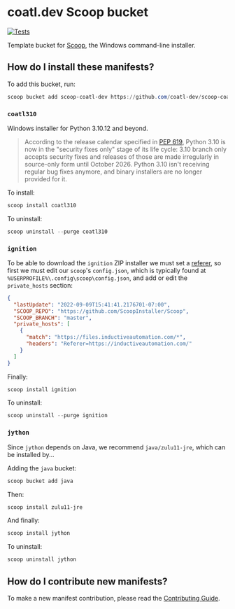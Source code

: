# coatl.dev Scoop bucket

[![Tests](https://github.com/coatl-dev/scoop-coatl-dev/actions/workflows/ci.yml/badge.svg)](https://github.com/coatl-dev/scoop-coatl-dev/actions/workflows/ci.yml)

Template bucket for [Scoop](https://scoop.sh), the Windows command-line installer.

## How do I install these manifests?

To add this bucket, run:

```powershell
scoop bucket add scoop-coatl-dev https://github.com/coatl-dev/scoop-coatl-dev
```

### `coatl310`

Windows installer for Python 3.10.12 and beyond.

>According to the release calendar specified in [PEP 619], Python 3.10 is now in
>the "security fixes only" stage of its life cycle: 3.10 branch only accepts
>security fixes and releases of those are made irregularly in source-only form
>until October 2026. Python 3.10 isn't receiving regular bug fixes anymore, and
>binary installers are no longer provided for it.

To install:

```powershell
scoop install coatl310
```

To uninstall:

```powershell
scoop uninstall --purge coatl310
```

### `ignition`

To be able to download the `ignition` ZIP installer we must set a [referer],
so first we must edit our `scoop`'s `config.json`, which is typically found at
`%USERPROFILE%\.config\scoop\config.json`, and add or edit the `private_hosts`
section:

```json
{
  "lastUpdate": "2022-09-09T15:41:41.2176701-07:00",
  "SCOOP_REPO": "https://github.com/ScoopInstaller/Scoop",
  "SCOOP_BRANCH": "master",
  "private_hosts": [
    {
      "match": "https://files.inductiveautomation.com/*",
      "headers": "Referer=https://inductiveautomation.com/"
    }
  ]
}
```

Finally:

```powershell
scoop install ignition
```

To uninstall:

```powershell
scoop uninstall --purge ignition
```

### `jython`

Since `jython` depends on Java, we recommend `java/zulu11-jre`, which can be installed by...

Adding the `java` bucket:

```powershell
scoop bucket add java
```

Then:

```powershell
scoop install zulu11-jre
```

And finally:

```powershell
scoop install jython
```

To uninstall:

```powershell
scoop uninstall jython
```

## How do I contribute new manifests?

To make a new manifest contribution, please read the [Contributing Guide](https://github.com/ScoopInstaller/.github/blob/main/.github/CONTRIBUTING.md).

[referer]: https://learn.microsoft.com/en-us/dotnet/api/system.net.httpwebrequest.referer
[PEP 619]: https://www.python.org/dev/peps/pep-0619/
